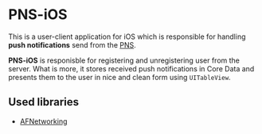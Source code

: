 PNS-iOS
=======

This is a user-client application for iOS which is responsible for handling **push notifications** send from the [PNS](https://github.com/cojoj/Push-Notification-Server).  

**PNS-iOS** is responisble for registering and unregistering user from the server. What is more, it stores received push notifications in Core Data and presents them to the user in nice and clean form using `UITableView`.


Used libraries
-------------
+ [AFNetworking](http://afnetworking.com)
